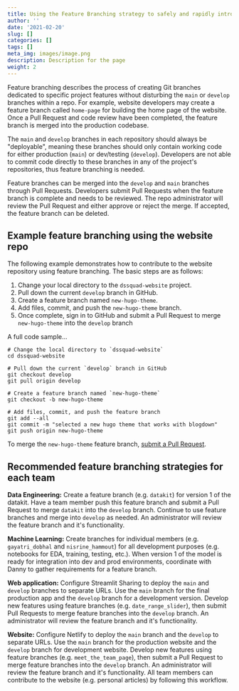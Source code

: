 ```yaml
---
title: Using the Feature Branching strategy to safely and rapidly introduce new features into the codebase
author: ''
date: '2021-02-20'
slug: []
categories: []
tags: []
meta_img: images/image.png
description: Description for the page
weight: 2
---
```


Feature branching describes the process of creating Git branches dedicated to specific project features without disturbing the `main` or `develop` branches within a repo. For example, website developers may create a feature branch called `home-page` for building the home page of the website. Once a Pull Request and code review have been completed, the feature branch is merged into the production codebase.

The `main` and `develop` branches in each repository should always be "deployable", meaning these branches should only contain working code for either production (`main`) or dev/testing (`develop`). Developers are not able to commit code directly to these branches in any of the project's repositories, thus feature branching is needed.

Feature branches can be merged into the `develop` and `main` branches through Pull Requests. Developers submit Pull Requests when the feature branch is complete and needs to be reviewed. The repo administrator will review the Pull Request and either approve or reject the merge. If accepted, the feature branch can be deleted.

## Example feature branching using the website repo

The following example demonstrates how to contribute to the website repository using feature branching. The basic steps are as follows:

1. Change your local directory to the `dssquad-website` project.
2. Pull down the current `develop` branch in GitHub.
3. Create a feature branch named `new-hugo-theme`.
4. Add files, commit, and push the `new-hugo-theme` branch.
5. Once complete, sign in to GitHub and submit a Pull Request to merge `new-hugo-theme` into the `develop` branch

A full code sample...

```
# Change the local directory to `dssquad-website` 
cd dssquad-website

# Pull down the current `develop` branch in GitHub
git checkout develop
git pull origin develop

# Create a feature branch named `new-hugo-theme`
git checkout -b new-hugo-theme

# Add files, commit, and push the feature branch
git add --all
git commit -m "selected a new hugo theme that works with blogdown"
git push origin new-hugo-theme
```

To merge the `new-hugo-theme` feature branch, [submit a Pull Request](https://dssquad-wiki.netlify.app/blog/2021-02-20-pull-requests/).

## Recommended feature branching strategies for each team

**Data Engineering:** Create a feature branch (e.g. `datakit`) for version 1 of the datakit. Have a team member push this feature branch and submit a Pull Request to merge `datakit` into the `develop` branch. Continue to use feature branches and merge into `develop` as needed. An administrator will review the feature branch and it's functionality.

**Machine Learning:** Create branches for individual members (e.g. `gayatri_dobhal` and `nisrine_hammout`) for all development purposes (e.g. notebooks for EDA, training, testing, etc.). When version 1 of the model is ready for integration into dev and prod environments, coordinate with Danny to gather requirements for a feature branch.

**Web application:** Configure Streamlit Sharing to deploy the `main` and `develop` branches to separate URLs. Use the `main` branch for the final production app and the `develop` branch for a development version. Develop new features using feature branches (e.g. `date_range_slider`), then submit Pull Requests to merge feature branches into the `develop` branch. An administrator will review the feature branch and it's functionality.

**Website:** Configure Netlify to deploy the `main` branch and the `develop` to separate URLs. Use the `main` branch for the production website and the `develop` branch for development website. Develop new features using feature branches (e.g. `meet_the_team_page`), then submit a Pull Request to merge feature branches into the `develop` branch. An administrator will review the feature branch and it's functionality. All team members can contribute to the website (e.g. personal articles) by following this workflow.

